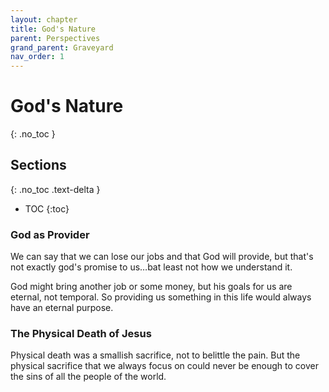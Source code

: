 ```yaml
---
layout: chapter
title: God's Nature
parent: Perspectives
grand_parent: Graveyard
nav_order: 1
---
```


# God's Nature
{: .no_toc }

<h2>Sections</h2>
{: .no_toc .text-delta }

- TOC
{:toc}

### God as Provider

We can say that we can lose our jobs and that God will provide, but that's not exactly god's promise to us…bat least not how we understand it.

God might bring another job or some money, but his goals for us are eternal, not temporal. So providing us something in this life would always have an eternal purpose.

### The Physical Death of Jesus

Physical death was a smallish sacrifice, not to belittle the pain. But the physical sacrifice that we always focus on could never be enough to cover the sins of all the people of the world.


